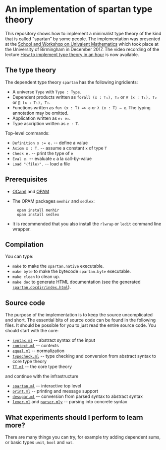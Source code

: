 # An implementation of spartan type theory

This repository shows how to implement a minimalist type theory of the kind that is called
"spartan" by some people. The implementation was presented at the [School and Workshop on
Univalent Mathematics](https://unimath.github.io/bham2017/) which took place at the
University of Birmingham in December 2017. The video recording of the lecture [How to implement type theory in an hour](https://vimeo.com/286652934) is now available.

## The type theory

The dependent type theory `spartan` has the following ingridients:

* A universe `Type` with `Type : Type`.
* Dependent products written as `forall (x : T₁), T₂` or `∀ (x : T₁), T₂` or `∏ (x : T₁), T₂`.
* Functions written as `fun (x : T) => e` or `λ (x : T) ⇒ e`. The typing annotation may be omitted.
* Application written as `e₁ e₂`.
* Type ascription written as `e : T`.

Top-level commands:

* `Definition x := e.` -- define a value
* `Axiom x : T.` -- assume a constant `x` of type `T`
* `Check e.` -- print the type of `e`
* `Eval e.` -- evaluate `e` a la call-by-value
* `Load "⟨file⟩".` -- load a file

## Prerequisites

* [OCaml](https://ocaml.org) and [OPAM](https://opam.ocaml.org)

* The OPAM packages `menhir` and `sedlex`:

        opam install menhir
        opam install sedlex

* It is recommended that you also install the `rlwrap` or `ledit` command line wrapper.

## Compilation

You can type:

* `make` to make the `spartan.native` executable.
* `make byte` to make the bytecode `spartan.byte` executable.
* `make clean` to clean up.
* `make doc` to generate HTML documentation (see the generated [`spartan.docdir/index.html`](spartan.docdir/index.html)).

## Source code

The purpose of the implementation is to keep the source uncomplicated and short. The
essential bits of source code can be found in the following files. It should be possible
for you to just read the entire source code. You should start with the core:

* [`syntax.ml`](src/syntax.ml) -- abstract syntax of the input
* [`context.ml`](src/context.ml) -- contexts
* [`equal.ml`](src/equal.ml) -- normalization
* [`typecheck.ml`](src/typecheck.ml) -- type checking and conversion from abstract syntax to core type theory
* [`TT.ml`](src/TT.ml) -- the core type theory

and continue with the infrastructure

* [`spartan.ml`](src/spartan.ml) -- interactive top level
* [`print.ml`](src/print.ml) -- printing and message support
* [`desugar.ml`](src/desugar.ml) -- conversion from parsed syntax to abstract syntax
* [`lexer.ml`](src/lexer.ml) and [`parser.mly`](src/parser.mly) -- parsing into concrete syntax


## What experiments should I perform to learn more?

There are many things you can try, for example try adding dependent sums, or basic types
`unit`, `bool` and `nat`.

